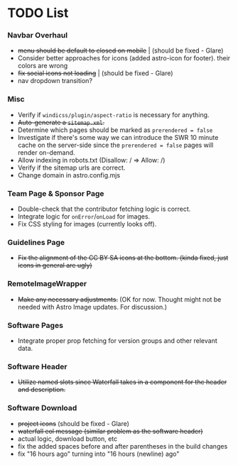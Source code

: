 # TODO List

### Navbar Overhaul

- ~~menu should be default to closed on mobile~~ | (should be fixed - Glare)
- Consider better approaches for icons (added astro-icon for footer). their colors are wrong
- ~~fix social icons not loading~~ | (should be fixed - Glare)
- nav dropdown transition?

### Misc

- Verify if `windicss/plugin/aspect-ratio` is necessary for anything.
- ~~Auto-generate a `sitemap.xml`.~~
- Determine which pages should be marked as `prerendered = false`
- Investigate if there's some way we can introduce the SWR 10 minute cache on the server-side since the `prerendered = false` pages will render on-demand.
- Allow indexing in robots.txt (Disallow: / => Allow: /)
- Verify if the sitemap urls are correct.
- Change domain in astro.config.mjs

### Team Page & Sponsor Page

- Double-check that the contributor fetching logic is correct.
- Integrate logic for `onError`/`onLoad` for images.
- Fix CSS styling for images (currently looks off).

### Guidelines Page

- ~~Fix the alignment of the CC BY SA icons at the bottom. (kinda fixed, just icons in general are ugly)~~

### RemoteImageWrapper

- ~~Make any necessary adjustments.~~ (OK for now. Thought might not be needed with Astro Image updates. For discussion.)

### Software Pages

- Integrate proper prop fetching for version groups and other relevant data.

### Software Header

- ~~Utilize named slots since Waterfall takes in a component for the header and description.~~

### Software Download

- ~~project icons~~ (should be fixed - Glare)
- ~~waterfall eol message (similar problem as the software header)~~
- actual logic, download button, etc
- fix the added spaces before and after parentheses in the build changes
- fix "16 hours ago" turning into "16 hours (newline) ago"
